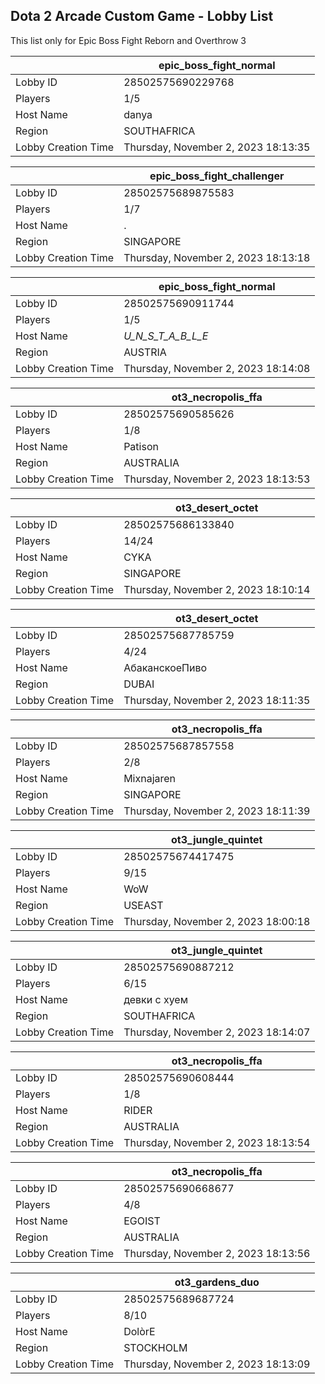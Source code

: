 ## Dota 2 Arcade Custom Game - Lobby List

This list only for Epic Boss Fight Reborn and Overthrow 3

|  | epic_boss_fight_normal |
| ------ | ------ |
| Lobby ID | 28502575690229768 |
| Players | 1/5 |
| Host Name | danya |
| Region | SOUTHAFRICA |
| Lobby Creation Time | Thursday, November 2, 2023 18:13:35 |


|  | epic_boss_fight_challenger |
| ------ | ------ |
| Lobby ID | 28502575689875583 |
| Players | 1/7 |
| Host Name | . |
| Region | SINGAPORE |
| Lobby Creation Time | Thursday, November 2, 2023 18:13:18 |


|  | epic_boss_fight_normal |
| ------ | ------ |
| Lobby ID | 28502575690911744 |
| Players | 1/5 |
| Host Name | _U_N_S_T_A_B_L_E_ |
| Region | AUSTRIA |
| Lobby Creation Time | Thursday, November 2, 2023 18:14:08 |


|  | ot3_necropolis_ffa |
| ------ | ------ |
| Lobby ID | 28502575690585626 |
| Players | 1/8 |
| Host Name | Patison |
| Region | AUSTRALIA |
| Lobby Creation Time | Thursday, November 2, 2023 18:13:53 |


|  | ot3_desert_octet |
| ------ | ------ |
| Lobby ID | 28502575686133840 |
| Players | 14/24 |
| Host Name | CYKA |
| Region | SINGAPORE |
| Lobby Creation Time | Thursday, November 2, 2023 18:10:14 |


|  | ot3_desert_octet |
| ------ | ------ |
| Lobby ID | 28502575687785759 |
| Players | 4/24 |
| Host Name | АбаканскоеПиво |
| Region | DUBAI |
| Lobby Creation Time | Thursday, November 2, 2023 18:11:35 |


|  | ot3_necropolis_ffa |
| ------ | ------ |
| Lobby ID | 28502575687857558 |
| Players | 2/8 |
| Host Name | Mixnajaren |
| Region | SINGAPORE |
| Lobby Creation Time | Thursday, November 2, 2023 18:11:39 |


|  | ot3_jungle_quintet |
| ------ | ------ |
| Lobby ID | 28502575674417475 |
| Players | 9/15 |
| Host Name | WoW |
| Region | USEAST |
| Lobby Creation Time | Thursday, November 2, 2023 18:00:18 |


|  | ot3_jungle_quintet |
| ------ | ------ |
| Lobby ID | 28502575690887212 |
| Players | 6/15 |
| Host Name | девки с хуем |
| Region | SOUTHAFRICA |
| Lobby Creation Time | Thursday, November 2, 2023 18:14:07 |


|  | ot3_necropolis_ffa |
| ------ | ------ |
| Lobby ID | 28502575690608444 |
| Players | 1/8 |
| Host Name | RIDER |
| Region | AUSTRALIA |
| Lobby Creation Time | Thursday, November 2, 2023 18:13:54 |


|  | ot3_necropolis_ffa |
| ------ | ------ |
| Lobby ID | 28502575690668677 |
| Players | 4/8 |
| Host Name | EGOIST |
| Region | AUSTRALIA |
| Lobby Creation Time | Thursday, November 2, 2023 18:13:56 |


|  | ot3_gardens_duo |
| ------ | ------ |
| Lobby ID | 28502575689687724 |
| Players | 8/10 |
| Host Name | DolòrE |
| Region | STOCKHOLM |
| Lobby Creation Time | Thursday, November 2, 2023 18:13:09 |


